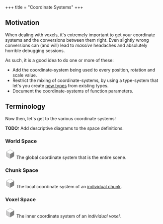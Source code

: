 +++
title = "Coordinate Systems"
+++

## Motivation

When dealing with voxels, it's extremely important to get your coordinate systems and the conversions between them right. Even slightly wrong conversions can (and will) lead to *massive* headaches and absolutely horrible debugging sessions.

As such, it is a good idea to do one or more of these:

- Add the coordinate-system being used to every position, rotation and scale value.
- Restrict the mixing of coordinate-systems, by using a type-system that let's you create [new types](https://www.worthe-it.co.za/blog/2020-10-31-newtype-pattern-in-rust.html) from existing types.
- Document the coordinate-systems of function parameters.

## Terminology

Now then, let's get to the various coordinate systems!

**TODO:** Add descriptive diagrams to the space definitions.

### World Space

<img src="/favicon-32x32.png" width=32></img>
The global coordinate system that is the entire scene.

### Chunk Space

<img src="/favicon-32x32.png" width=32></img>
The local coordinate system of an [individual chunk](/wiki/storage/chunking).

### Voxel Space

<img src="/favicon-32x32.png" width=32></img>
The inner coordinate system of an *individual voxel*.
